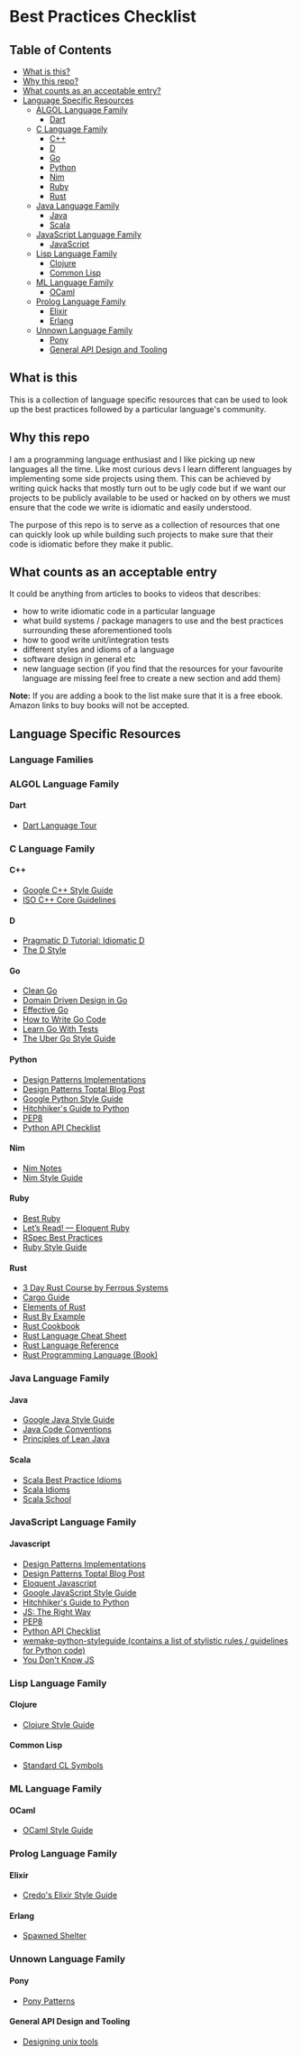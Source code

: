 # Best Practices Checklist

## Table of Contents

- [What is this?](#what-is-this)
- [Why this repo?](#why-this-repo)
- [What counts as an acceptable entry?](#what-counts-as-an-acceptable-entry)
- [Language Specific Resources](#language-specific-resources)
  - [ALGOL Language Family](#algol-language-family)
    - [Dart](#dart)
  - [C Language Family](#c-language-family)
    - [C++](#C++)
    - [D](#d)
    - [Go](#go)
    - [Python](#python)
    - [Nim](#nim)
    - [Ruby](#ruby)
    - [Rust](#rust)
  - [Java Language Family](#java-language-family)
    - [Java](#java)
    - [Scala](#scala)
  - [JavaScript Language Family](#javascript-language-family)
    - [JavaScript](#javascript)
  - [Lisp Language Family](#lisp-language-family)
    - [Clojure](#clojure)
    - [Common Lisp](#common-lisp)
  - [ML Language Family](#ml-language-family)
    - [OCaml](#ocaml)
  - [Prolog Language Family](#prolog-language-family)
    - [Elixir](#elixir)
    - [Erlang](#erlang)
  - [Unnown Language Family](#unnown-language-family)
    - [Pony](#pony)
    - [General API Design and Tooling](#general-api-design-and-tooling)

## What is this

This is a collection of language specific resources that can be used to look up the best practices followed by a particular language's community.

## Why this repo

I am a programming language enthusiast and I like picking up new languages all the time. Like most curious devs I learn different languages by implementing some side projects using them. This can be achieved by writing quick hacks that mostly turn out to be ugly code but if we want our projects to be publicly available to be used or hacked on by others we must ensure that the code we write is idiomatic and easily understood.

The purpose of this repo is to serve as a collection of resources that one can quickly look up while building such projects to make sure that their code is idiomatic before they make it public.

## What counts as an acceptable entry

It could be anything from articles to books to videos that describes:

- how to write idiomatic code in a particular language
- what build systems / package managers to use and the best practices surrounding these aforementioned tools
- how to good write unit/integration tests
- different styles and idioms of a language
- software design in general etc
- new language section (if you find that the resources for your favourite language are missing feel free to create a new section and add them)

**Note:** If you are adding a book to the list make sure that it is a free ebook. Amazon links to buy books will not be accepted.

## Language Specific Resources

### Language Families

### ALGOL Language Family

#### Dart
- [Dart Language Tour](https://dart.dev/guides/language/language-tour)

### C Language Family

#### C++
- [Google C++ Style Guide](https://google.github.io/styleguide/cppguide.html)
- [ISO C++ Core Guidelines](http://isocpp.github.io/CppCoreGuidelines/CppCoreGuidelines)

#### D
- [Pragmatic D Tutorial: Idiomatic D](https://qznc.github.io/d-tut/idiomatic.html)
- [The D Style](https://dlang.org/dstyle.html)

#### Go
- [Clean Go](https://github.com/Pungyeon/clean-go-article)
- [Domain Driven Design in Go](https://github.com/marcusolsson/goddd)
- [Effective Go](https://golang.org/doc/effective_go.html)
- [How to Write Go Code](https://golang.org/doc/code.html)
- [Learn Go With Tests](https://quii.gitbook.io/learn-go-with-tests/)
- [The Uber Go Style Guide](https://github.com/uber-go/guide)

#### Python
- [Design Patterns Implementations](https://github.com/faif/python-patterns)
- [Design Patterns Toptal Blog Post](https://www.toptal.com/python/python-design-patterns)
- [Google Python Style Guide](https://google.github.io/styleguide/pyguide.html)
- [Hitchhiker's Guide to Python](https://docs.python-guide.org/)
- [PEP8](https://www.python.org/dev/peps/pep-0008/)
- [Python API Checklist](https://github.com/vintasoftware/python-api-checklist)

#### Nim
- [Nim Notes](https://scripter.co/notes/nim)
- [Nim Style Guide](https://nim-lang.org/docs/nep1.html)

#### Ruby
- [Best Ruby](http://franzejr.github.io/best-ruby/)
- [Let’s Read! — Eloquent Ruby](https://medium.com/@baweaver/lets-read-eloquent-ruby-ch-1-b2115d1416a6)
- [RSpec Best Practices](https://github.com/abinoda/rspec-best-practices)
- [Ruby Style Guide](https://rubystyle.guide/)

#### Rust
- [3 Day Rust Course by Ferrous Systems](https://ferrous-systems.github.io/rust-three-days-course)
- [Cargo Guide](https://doc.rust-lang.org/cargo/guide/)
- [Elements of Rust](https://github.com/ferrous-systems/elements-of-rust)
- [Rust By Example](https://doc.rust-lang.org/rust-by-example/macros/overload.html)
- [Rust Cookbook](https://rust-lang-nursery.github.io/rust-cookbook/)
- [Rust Language Cheat Sheet](https://cheats.rs/)
- [Rust Language Reference](https://doc.rust-lang.org/nightly/reference/introduction.html)
- [Rust Programming Language (Book)](https://doc.rust-lang.org/book/)

### Java Language Family

#### Java
- [Google Java Style Guide](https://google.github.io/styleguide/javaguide.html)
- [Java Code Conventions](https://www.oracle.com/technetwork/java/codeconventions-150003.pdf)
- [Principles of Lean Java](http://www.ameyalokare.com/software/2018/01/13/lean-java-principles.html)

#### Scala
- [Scala Best Practice Idioms](https://alvinalexander.com/scala/scala-best-practices-idioms-cookbook)
- [Scala Idioms](https://leanpub.com/scalaidioms/read)
- [Scala School](https://twitter.github.io/scala_school/)

### JavaScript Language Family

#### Javascript
- [Design Patterns Implementations](https://github.com/faif/python-patterns)
- [Design Patterns Toptal Blog Post](https://www.toptal.com/python/python-design-patterns)
- [Eloquent Javascript](http://eloquentjavascript.net/)
- [Google JavaScript Style Guide](https://google.github.io/styleguide/jsguide.html)
- [Hitchhiker's Guide to Python](https://docs.python-guide.org/)
- [JS: The Right Way](https://jstherightway.org/)
- [PEP8](https://www.python.org/dev/peps/pep-0008/)
- [Python API Checklist](https://github.com/vintasoftware/python-api-checklist)
- [wemake-python-styleguide (contains a list of stylistic rules / guidelines for Python code)](https://wemake-python-stylegui.de/en/latest/pages/usage/violations/index.html)
- [You Don't Know JS](https://github.com/getify/You-Dont-Know-JS)

### Lisp Language Family

#### Clojure
- [Clojure Style Guide](https://github.com/bbatsov/clojure-style-guide)

#### Common Lisp
- [Standard CL Symbols](https://www.hexstreamsoft.com/articles/notes-tips-standard-common-lisp-symbols/)

### ML Language Family

#### OCaml
- [OCaml Style Guide](https://github.com/lindig/ocaml-style)

### Prolog Language Family

#### Elixir
- [Credo's Elixir Style Guide](https://github.com/rrrene/elixir-style-guide)

#### Erlang
- [Spawned Shelter](http://spawnedshelter.com)

### Unnown Language Family

#### Pony
- [Pony Patterns](https://patterns.ponylang.io/)

#### General API Design and Tooling
- [Designing unix tools](https://monkey.org/~marius/unix-tools-hints.html)
